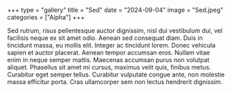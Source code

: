 +++
type = "gallery"
title = "Sed"
date = "2024-09-04"
image = "Sed.jpeg"
categories = ["Alpha"]
+++

Sed rutrum, risus pellentesque auctor dignissim, nisl dui vestibulum dui, vel facilisis neque ex sit amet odio. Aenean sed consequat diam. Duis in tincidunt massa, eu mollis elit. Integer ac tincidunt lorem. Donec vehicula sapien et auctor placerat. Aenean tempor accumsan eros. Nullam vitae enim in neque semper mattis. Maecenas accumsan purus non volutpat aliquet. Phasellus sit amet mi cursus, maximus velit quis, finibus metus. Curabitur eget semper tellus. Curabitur vulputate congue ante, non molestie massa efficitur porta. Cras ullamcorper sem non lectus hendrerit dignissim.